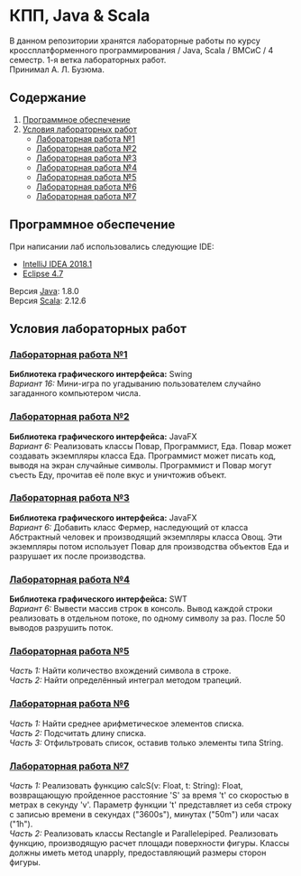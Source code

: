 # КПП, Java & Scala
В данном репозитории хранятся лабораторные работы по курсу кроссплатформенного программирования / Java, Scala / ВМСиС / 4 семестр.
1-я ветка лабораторных работ.  
Принимал А. Л. Бузюма.

## Содержание
1. [Программное обеспечение](#Программное-обеспечение)
2. [Условия лабораторных работ](#Условия-лабораторных-работ)
    + [Лабораторная работа №1](#Лабораторная-работа-1)
    + [Лабораторная работа №2](#Лабораторная-работа-2)
    + [Лабораторная работа №3](#Лабораторная-работа-3)
    + [Лабораторная работа №4](#Лабораторная-работа-4)
    + [Лабораторная работа №5](#Лабораторная-работа-5)
    + [Лабораторная работа №6](#Лабораторная-работа-6)
    + [Лабораторная работа №7](#Лабораторная-работа-7)

## Программное обеспечение
При написании лаб использовались следующие IDE:
* [IntelliJ IDEA 2018.1](https://www.jetbrains.com/idea/ "Лучшая IDE, которая будет в твоей жизни")  
* [Eclipse 4.7](https://www.eclipse.org/downloads/)

Версия [Java](http://www.oracle.com/technetwork/java/javase/downloads/index.html): 1.8.0  
Версия [Scala](https://www.scala-lang.org): 2.12.6


## Условия лабораторных работ
### [Лабораторная работа №1](https://github.com/Bulbash3r/Java-Labs/tree/master/Laba%201)
**Библиотека графического интерфейса:** Swing  
*Вариант 16:* Мини-игра по угадыванию пользователем случайно загаданного компьютером числа.

### [Лабораторная работа №2](https://github.com/Bulbash3r/Java-Labs/tree/master/Laba%202)
**Библиотека графического интерфейса:** JavaFX  
*Вариант 6:* Реализовать классы Повар, Программист, Еда. Повар может создавать экземпляры
класса Еда. Программист может писать код, выводя на экран случайные символы.
Программист и Повар могут съесть Еду, прочитав её поле вкус и уничтожив объект.

### [Лабораторная работа №3](https://github.com/Bulbash3r/Java-Labs/tree/master/Laba%203)
**Библиотека графического интерфейса:** JavaFX  
*Вариант 6:* Добавить класс Фермер, наследующий от класса Абстрактный человек и производящий
экземпляры класса Овощ. Эти экземпляры потом использует Повар для производства
объектов Еда и разрушает их после производства.

### [Лабораторная работа №4](https://github.com/Bulbash3r/Java-Labs/tree/master/Laba%204/SWTlaba4)
**Библиотека графического интерфейса:** SWT  
*Вариант 6:* Вывести массив строк в консоль. Вывод каждой строки реализовать в отдельном потоке,
по одному символу за раз. После 50 выводов разрушить поток.

### [Лабораторная работа №5](https://github.com/Bulbash3r/Java-Labs/tree/master/Laba%205)
*Часть 1:* Найти количество вхождений символа в строке.  
*Часть 2:* Найти определённый интеграл методом трапеций.

### [Лабораторная работа №6](https://github.com/Bulbash3r/Java-Labs/tree/master/Laba%206)
*Часть 1:* Найти среднее арифметическое элементов списка.  
*Часть 2:* Подсчитать длину списка.  
*Часть 3:* Отфильтровать список, оставив только элементы типа String.

### [Лабораторная работа №7](https://github.com/Bulbash3r/Java-Labs/tree/master/Laba%207)
*Часть 1:* Реализовать  функцию  calcS(v:  Float,  t:  String):  Float,  возвращающую  пройденное расстояние 'S' за время 't' со скоростью в метрах в секунду 'v'. Параметр функции 't' представляет  из  себя  строку  с  записью  времени  в  секундах  ("3600s"),  минутах ("50m") или часах ("1h").  
*Часть 2:* Реализовать   классы   Rectangle   и   Parallelepiped.   Реализовать   функцию, производящую расчет площади поверхности фигуры. Классы должны иметь метод unapply, предоставляющий размеры сторон фигуры.
